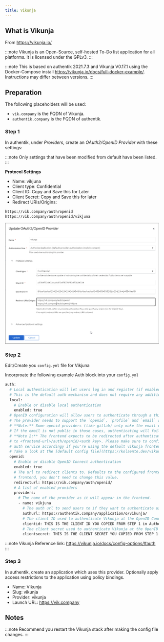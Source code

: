```yaml
---
title: Vikunja
---
```


## What is Vikunja

From https://vikunja.io/

:::note
Vikunja is an Open-Source, self-hosted To-Do list application for all platforms. It is licensed under the GPLv3.
:::

:::note
This is based on authentik 2021.7.3 and Vikunja V0.17.1 using the Docker-Compose install https://vikunja.io/docs/full-docker-example/. Instructions may differ between versions.
:::

## Preparation

The following placeholders will be used:

- `vik.company` is the FQDN of Vikunja.
- `authentik.company` is the FQDN of authentik.

### Step 1

In authentik, under _Providers_, create an _OAuth2/OpenID Provider_ with these settings:

:::note
Only settings that have been modified from default have been listed.
:::

**Protocol Settings**
- Name: vikjuna
- Client type: Confidential
- Client ID: Copy and Save this for Later
- Client Secret: Copy and Save this for later
- Redirect URIs/Origins: 
```
https://vik.company/auth/openid
https://vik.company/auth/openid/vikjuna
```                     

![](./vikjuna1.png)

### Step 2

Edit/Create you `config.yml` file for Vikjuna

Incorproate the following example Auth block into your `config.yml`

```bash
auth:
  # Local authentication will let users log in and register (if enabled) through the db.
  # This is the default auth mechanism and does not require any additional configuration.
  local:
    # Enable or disable local authentication
    enabled: true
  # OpenID configuration will allow users to authenticate through a third-party OpenID Connect compatible provider.<br/>
  # The provider needs to support the `openid`, `profile` and `email` scopes.<br/>
  # **Note:** Some openid providers (like gitlab) only make the email of the user available through openid claims if they have set it to be publicly visible.
  # If the email is not public in those cases, authenticating will fail.
  # **Note 2:** The frontend expects to be redirected after authentication by the third party
  # to <frontend-url>/auth/openid/<auth key>. Please make sure to configure the redirect url with your third party
  # auth service accordingy if you're using the default vikunja frontend.
  # Take a look at the [default config file](https://kolaente.dev/vikunja/api/src/branch/main/config.yml.sample) for more information about how to configure openid authentication.
  openid:
    # Enable or disable OpenID Connect authentication
    enabled: true
    # The url to redirect clients to. Defaults to the configured frontend url. If you're using Vikunja with the official
    # frontend, you don't need to change this value.
    redirecturl: https://vik.company/auth/openid/
    # A list of enabled providers
    providers:
      # The name of the provider as it will appear in the frontend.
      - name: vikjuna
        # The auth url to send users to if they want to authenticate using OpenID Connect.
        authurl: https://authentik.company/application/o/vikunja/
        # The client ID used to authenticate Vikunja at the OpenID Connect provider.
        clientid: THIS IS THE CLIENT ID YOU COPIED FROM STEP 1 in Authentik
        # The client secret used to authenticate Vikunja at the OpenID Connect provider.
        clientsecret: THIS IS THE CLIENT SECRET YOU COPIED FROM STEP 1 in Authentik
```

:::note
Vikunja Reference link: https://vikunja.io/docs/config-options/#auth
:::

### Step 3

In authentik, create an application which uses this provider. Optionally apply access restrictions to the application using policy bindings.

- Name: Vikunja
- Slug: vikunja
- Provider: vikunja
- Launch URL: https://vik.company

## Notes

:::note
Recommend you restart the Vikunja stack after making the config file changes.
:::
